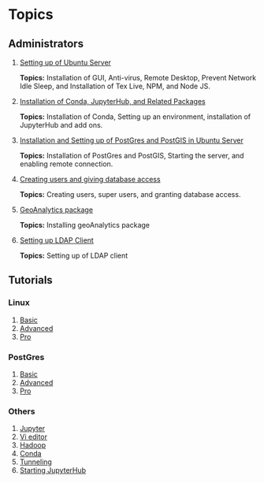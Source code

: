 # Topics

## Administrators

1. [Setting up of Ubuntu Server](ubuntu.html)

    __Topics:__ Installation of GUI, Anti-virus, Remote Desktop, Prevent Network Idle Sleep, and Installation of Tex Live, NPM, and Node JS.
    
2. [Installation of Conda, JupyterHub, and Related Packages](jupyterHub.html)

    __Topics:__ Installation of Conda, Setting up an environment, installation of JupyterHub and add ons. 

3. [Installation and Setting up of PostGres and PostGIS in Ubuntu Server](postGres.html)

    __Topics:__ Installation of PostGres and PostGIS, Starting the server, and enabling remote connection. 

4. [Creating users and giving database access](users.html)

    __Topics:__ Creating users, super users, and granting database access.
5. [GeoAnalytics package](geoAnalytics.html)

    __Topics:__ Installing geoAnalytics package

6. [Setting up LDAP Client](ldap.html)

    __Topics:__ Setting up of LDAP client 


## Tutorials

### Linux
1. [Basic](linuxCommands.html)
2. [Advanced](linuxAdvCommands.html)
3. [Pro](linuxProCommands.html)

### PostGres

1. [Basic](postGresCommands.html)
2. [Advanced](postGresAdvCommands.html)
3. [Pro](postGresProCommands.html)

### Others

1. [Jupyter](jupyterLabCommands.html) 
2. [Vi editor](viCommands.html)
3. [Hadoop](hadoop.html)
4. [Conda](condaCommands.html)
5. [Tunneling](sshAdvCommands.html)
6. [Starting JupyterHub](startJupyterHub.html)

